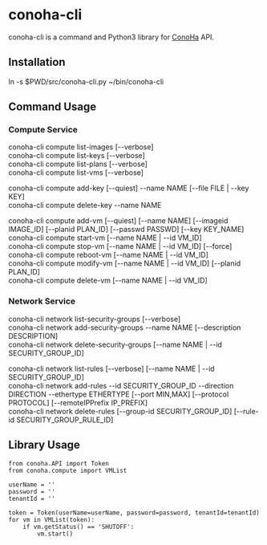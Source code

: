 conoha-cli
==========
conoha-cli is a command and Python3 library for [ConoHa](https://www.conoha.jp/) API.

Installation
------------
ln -s $PWD/src/conoha-cli.py ~/bin/conoha-cli

Command Usage
-------------
### Compute Service
conoha-cli compute list-images \[--verbose\]  
conoha-cli compute list-keys \[--verbose\]  
conoha-cli compute list-plans \[--verbose\]  
conoha-cli compute list-vms \[--verbose\]  

conoha-cli compute add-key \[--quiest\] --name NAME \[--file FILE | --key KEY\]  
conoha-cli compute delete-key --name NAME  

conoha-cli compute add-vm \[--quiest\] \[--name NAME\] \[--imageid IMAGE\_ID\] \[--planid PLAN\_ID\] \[--passwd PASSWD\] \[--key KEY\_NAME\]  
conoha-cli compute start-vm  \[--name NAME | --id VM\_ID\]  
conoha-cli compute stop-vm   \[--name NAME | --id VM\_ID\] \[--force\]  
conoha-cli compute reboot-vm \[--name NAME | --id VM\_ID\]  
conoha-cli compute modify-vm \[--name NAME | --id VM\_ID\] \[--planid PLAN\_ID\]  
conoha-cli compute delete-vm \[--name NAME | --id VM\_ID\]  

### Network Service
conoha-cli network list-security-groups \[--verbose\]  
conoha-cli network add-security-groups --name NAME \[--description DESCRIPTION\]  
conoha-cli network delete-security-groups \[--name NAME | --id SECURITY\_GROUP\_ID\]  

conoha-cli network list-rules \[--verbose\] \[--name NAME | --id SECURITY\_GROUP\_ID\]  
conoha-cli network add-rules --id SECURITY\_GROUP\_ID --direction DIRECTION --ethertype ETHERTYPE \[--port MIN,MAX\] \[--protocol PROTOCOL\] \[--remoteIPPrefix IP\_PREFIX\]  
conoha-cli network delete-rules \[--group-id SECURITY\_GROUP\_ID\] \[--rule-id SECURITY\_GROUP\_RULE\_ID\]  

Library Usage
-------------
```
from conoha.API import Token
from conoha.compute import VMList

userName = ''
password = ''
tenantId = ''

token = Token(userName=userName, password=password, tenantId=tenantId)
for vm in VMList(token):
	if vm.getStatus() == 'SHUTOFF':
		vm.start()

```
